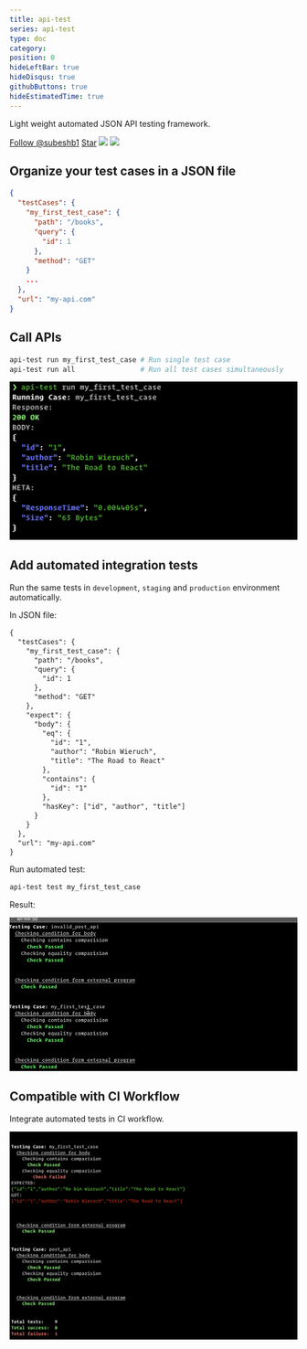 ```yaml
---
title: api-test
series: api-test
type: doc
category:
position: 0
hideLeftBar: true
hideDisqus: true
githubButtons: true
hideEstimatedTime: true
---
```


Light weight automated JSON API testing framework.

<a class="github-button" href="https://github.com/subeshb1" data-color-scheme="no-preference: dark; light: dark; dark: dark;" data-show-count="true" aria-label="Follow @subeshb1 on GitHub">Follow @subeshb1</a> <a class="github-button" href="https://github.com/subeshb1/api-test" data-color-scheme="no-preference: light; light: light; dark: dark;" data-icon="octicon-star" data-show-count="true" aria-label="Star subeshb1/api-test on GitHub">Star</a>
<img class="badge" src="https://github.com/subeshb1/api-test/workflows/CI/badge.svg"> <img class="badge" src="https://img.shields.io/github/v/release/subeshb1/api-test">

## Organize your test cases in a JSON file

```json
{
  "testCases": {
    "my_first_test_case": {
      "path": "/books",
      "query": {
        "id": 1
      },
      "method": "GET"
    }
    ...
  },
  "url": "my-api.com"
}
```

## Call APIs

```sh
api-test run my_first_test_case # Run single test case
api-test run all                # Run all test cases simultaneously
```

![API Response](../../../assets/api-test-run.png)

## Add automated integration tests

Run the same tests in `development`, `staging` and `production` environment automatically.

In JSON file:

```json{10-21}
{
  "testCases": {
    "my_first_test_case": {
      "path": "/books",
      "query": {
        "id": 1
      },
      "method": "GET"
    },
    "expect": {
      "body": {
        "eq": {
          "id": "1",
          "author": "Robin Wieruch",
          "title": "The Road to React"
        },
        "contains": {
          "id": "1"
        },
        "hasKey": ["id", "author", "title"]
      }
    }
  },
  "url": "my-api.com"
}
```

Run automated test:

```sh
api-test test my_first_test_case
```

Result:

![API automated testing](../../../assets/api-test-spec.gif)

## Compatible with CI Workflow

Integrate automated tests in CI workflow.

![Error exit code on failure](../../../assets/api-test-ci.png)
